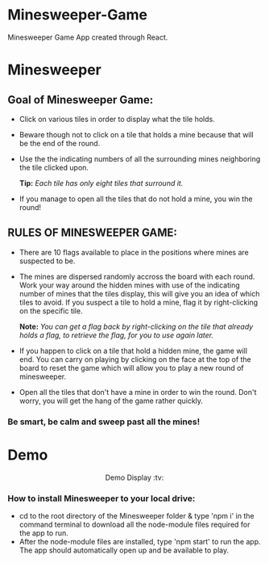 # Minesweeper-Game
Minesweeper Game App created through React.

# Minesweeper #
## Goal of Minesweeper Game: ##

* Click on various tiles in order to display what the tile holds.

* Beware though not to click on a tile that holds a mine because that will be the end of the round.

* Use the the indicating numbers of all the surrounding mines neighboring the tile clicked upon.

  **Tip:** *Each tile has only eight tiles that surround it.*
  
* If you manage to open all the tiles that do not hold a mine, you win the round!

## RULES OF MINESWEEPER GAME: ##

* There are 10 flags available to place in the positions where mines are suspected to be. 

* The mines are dispersed randomly accross the board with each round. Work your way around the hidden mines with use of the indicating  number of mines that the tiles display, this will give you an idea of which tiles to avoid. If you suspect a tile to hold a mine, flag it by right-clicking on the specific tile. 

  **Note:** *You can get a flag back by right-clicking on the tile that already holds a flag, to retrieve the flag, for you to use                  again later.*

* If you happen to click on a tile that hold a hidden mine, the game will end. You can carry on playing by clicking on the face at the top of the board to reset the game which will allow you to play a new round of minesweeper. 

* Open all the tiles that don't have a mine in order to win the round. Don't worry, you will get the hang of the game rather quickly.

### Be smart, be calm and sweep past all the mines! ###

# Demo #

<div align="center">
<img="Game Demo.mp4" alt=" Demo of Minesweeper Game">
<p>Demo Display :tv:</p>
</div>

### How to install Minesweeper to your local drive:

* cd to the root directory of the Minesweeper folder & type 'npm i' in the command terminal to download all the node-module files required for the app to run.
* After the node-module files are installed, type 'npm start' to run the app. 
The app should automatically open up and be available to play.
  

